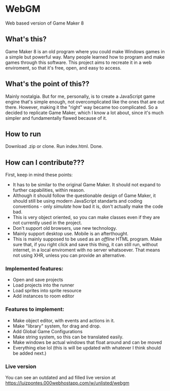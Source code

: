 # WebGM

Web based version of Game Maker 8

## What's this?

Game Maker 8 is an old program where you could make Windows games in a simple but powerful way. Many people learned how to program and make games through this software. This project aims to recreate it in a web enviroment, so that it's free, open, and easy to access.

## What's the point of this??

Mainly nostalgia. But for me, personally, is to create a JavaScript game engine that's simple enough, not overcomplicated like the ones that are out there. However, making it the "right" way became too complicated. So a decided to replicate Game Maker, which I know a lot about, since it's much simpler and fundamentally flawed because of it.

## How to run

Download .zip or clone. Run index.html. Done.

## How can I contribute???

First, keep in mind these points:

* It has to be similar to the original Game Maker. It should not expand to further capabilities, within reason.
* Although it should follow the questionable design of Game Maker, it should still be using modern JavaScript standarts and coding conventions - only *simulate* how bad it is, don't actually make the code bad.
* This is very object oriented, so you can make classes even if they are not currently used in the project.
* Don't support old browsers, use new technology.
* Mainly support desktop use. Mobile is an afterthought.
* This is mainly supposed to be used as an *offline* HTML program. Make sure that, if you right click and save this thing, it can still run, without internet, in a local enviroment with no server whatsoever. That means not using XHR, unless you can provide an alternative.

### Implemented features:

* Open and save projects
* Load projects into the runner
* Load sprites into sprite resource
* Add instances to room editor

### Features to implement:

* Make object editor, with events and actions in it.
* Make "library" system, for drag and drop.
* Add Global Game Configurations
* Make string system, so this can be translated easily.
* Make windows be actual windows that float around and can be moved
* Everything else lol (this is will be updated with whatever I think should be added next.)

### Live version

You can see an outdated and ad filled live version at https://luizpontes.000webhostapp.com/w/unlisted/webgm